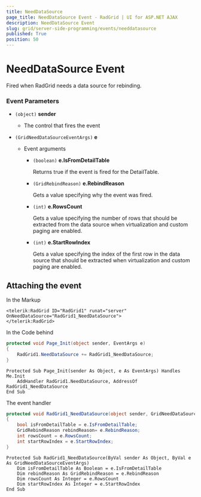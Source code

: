 ```yaml
---
title: NeedDataSource
page_title: NeedDataSource Event - RadGrid | UI for ASP.NET AJAX
description: NeedDataSource Event
slug: grid/server-side-programming/events/needdatasource
published: True
position: 50
---
```


# NeedDataSource Event

Fired when RadGrid needs a data source for rebinding.

### Event Parameters

* `(object)` **sender**

    * The control that fires the event

* `(GridNeedDataSourceEventArgs)` **e**

    * Event arguments 

        * `(boolean)` **e.IsFromDetailTable**

            Returns true if the event is fired for the DetailTable.

        * `(GridRebindReason)` **e.RebindReason**

            Gets a value specifying why the event was fired.

        * `(int)` **e.RowsCount**

            Gets a value specifying the number of rows that should be extracted from the data source when virtualization and custom paging are enabled.

        * `(int)` **e.StartRowIndex**

            Gets a value specifying the index of the first row in the data source that should be extracted when virtualization and custom paging are enabled.
            
            

## Attaching the event

In the Markup

````ASP.NET
<telerik:RadGrid ID="RadGrid1" runat="server" OnNeedDataSource="RadGrid1_NeedDataSource">
</telerik:RadGrid>
````

In the Code behind

````C#
protected void Page_Init(object sender, EventArgs e)
{
    RadGrid1.NeedDataSource += RadGrid1_NeedDataSource;
}
````
````VB
Protected Sub Page_Init(sender As Object, e As EventArgs) Handles Me.Init
    AddHandler RadGrid1.NeedDataSource, AddressOf RadGrid1_NeedDataSource
End Sub
````

The event handler

````C#
protected void RadGrid1_NeedDataSource(object sender, GridNeedDataSourceEventArgs e)
{
    bool isFromDetailTable = e.IsFromDetailTable;
    GridRebindReason rebindReason= e.RebindReason;
    int rowsCount = e.RowsCount;
    int startRowIndex = e.StartRowIndex;
}
````
````VB
Protected Sub RadGrid1_NeedDataSource(ByVal sender As Object, ByVal e As GridNeedDataSourceEventArgs)
    Dim isFromDetailTable As Boolean = e.IsFromDetailTable
    Dim rebindReason As GridRebindReason = e.RebindReason
    Dim rowsCount As Integer = e.RowsCount
    Dim startRowIndex As Integer = e.StartRowIndex
End Sub
````

  
